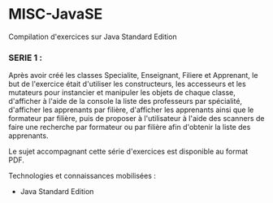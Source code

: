 # MISC-JavaSE
Compilation d'exercices sur Java Standard Edition

<h3>SERIE 1 :</h3>

Après avoir créé les classes Specialite, Enseignant, Filiere et Apprenant, le but de l'exercice était d'utiliser les constructeurs, les accesseurs et les mutateurs pour instancier et manipuler les objets de chaque classe, d'afficher à l'aide de la console la liste des professeurs par spécialité, d'afficher les apprenants par filière, d'afficher les apprenants ainsi que le formateur par filière, puis de proposer à l'utilisateur à l'aide des scanners de faire une recherche par formateur ou par filière afin d'obtenir la liste des apprenants.

Le sujet accompagnant cette série d'exercices est disponible au format PDF. 

Technologies et connaissances mobilisées :
- Java Standard Edition